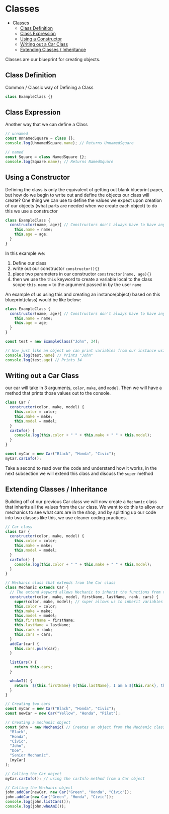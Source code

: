 # Classes

- [Classes](#classes)
  - [Class Definition](#class-definition)
  - [Class Expression](#class-expression)
  - [Using a Constructor](#using-a-constructor)
  - [Writing out a Car Class](#writing-out-a-car-class)
  - [Extending Classes / Inheritance](#extending-classes--inheritance)

Classes are our blueprint for creating objects.

## Class Definition

Common / Classic way of Defining a Class

```JavaScript
class ExampleClass {}
```

## Class Expression

Another way that we can define a Class

```JavaScript
// unnamed
const UnnamedSquare = class {};
console.log(UnnamedSquare.name); // Returns UnnamedSquare

// named
const Square = class NamedSquare {};
console.log(Square.name); // Returns NamedSquare
```

## Using a Constructor

Defining the class is only the equivalent of getting out blank blueprint paper, but how do we begin to write out and define the objects our class will create? One thing we can use to define the values we expect upon creation of our objects (what parts are needed when we create each object) to do this we use a constructor

```JavaScript
class ExampleClass {
  constructor(name, age){ // Constructors don't always have to have any parameters
    this.name = name;
    this.age = age;
  }
}
```

In this example we:

1. Define our class
2. write out our constructor `constructor(){}`
3. place two parameters in our constructor `constructor(name, age){}`
4. then we use the `this` keyword to create a variable local to the class scope `this.name` = to the argument passed in by the user `name`

An example of us using this and creating an instance(object) based on this blueprint(class) would be like below:

```JavaScript
class ExampleClass {
  constructor(name, age){ // Constructors don't always have to have any parameters
    this.name = name;
    this.age = age;
  }
}

const test = new ExampleClass("John", 34);

// Now just like an object we can print variables from our instance using The . operator
console.log(test.name) // Prints "John"
console.log(test.age) // Prints 34
```

## Writing out a Car Class

our car will take in 3 arguments, `color`, `make`, and `model`. Then we will have a method that prints those values out to the console.

```JavaScript
class Car {
  constructor(color, make, model) {
    this.color = color;
    this.make = make;
    this.model = model;
  }
  carInfo() {
    console.log(this.color + " " + this.make + " " + this.model);
  }
}

const myCar = new Car("Black", "Honda", "Civic");
myCar.carInfo();
```

Take a second to read over the code and understand how it works, in the next subsection we will extend this class and discuss the `super` method

## Extending Classes / Inheritance

Building off of our previous Car class we will now create a `Mechanic` class that inherits all the values from the `Car` class. We want to do this to allow our mechanics to see what cars are in the shop, and by splitting up our code into two classes like this, we use cleaner coding practices.

```JavaScript
// Car class
class Car {
  constructor(color, make, model) {
    this.color = color;
    this.make = make;
    this.model = model;
  }
  carInfo() {
    console.log(this.color + " " + this.make + " " + this.model);
  }
}

// Mechanic class that extends from the Car class
class Mechanic extends Car {
  // The extend keyword allows Mechanic to inherit the functions from the Car
  constructor(color, make, model, firstName, lastName, rank, cars) {
    super(color, make, model); // super allows us to inherit variables from the Car class
    this.color = color;
    this.make = make;
    this.model = model;
    this.firstName = firstName;
    this.lastName = lastName;
    this.rank = rank;
    this.cars = cars;
  }
  addCar(car) {
    this.cars.push(car);
  }

  listCars() {
    return this.cars;
  }

  whoAmI() {
    return `${this.firstName} ${this.lastName}, I am a ${this.rank}, these are my cars ${this.cars}`;
  }
}

// Creating two cars
const myCar = new Car("Black", "Honda", "Civic");
const newCar = new Car("Yellow", "Honda", "Pilot");

// Creating a mechanic object
const john = new Mechanic( // Creates an object from the Mechanic class
  "Black",
  "Honda",
  "Civic",
  "John",
  "Doe",
  "Senior Mechanic",
  [myCar]
);

// Calling the Car object
myCar.carInfo(); // using the carInfo method from a Car object

// Calling the Mechanic object
john.addCar(newCar, new Car("Green", "Honda", "Civic"));
john.addCar(new Car("Green", "Honda", "Civic"));
console.log(john.listCars());
console.log(john.whoAmI());
```
